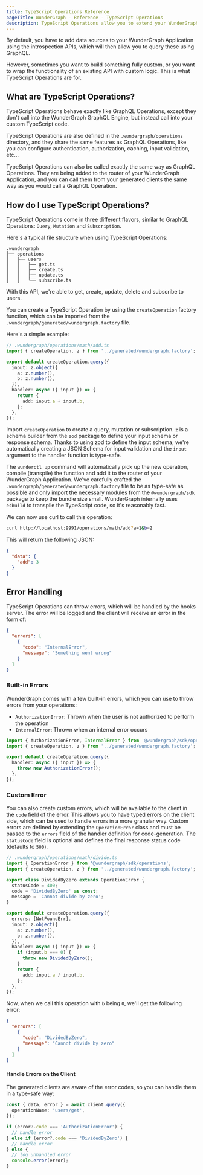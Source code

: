 ```yaml
---
title: TypeScript Operations Reference
pageTitle: WunderGraph - Reference - TypeScript Operations
description: TypeScript Operations allow you to extend your WunderGraph API with custom business logic
---
```


By default, you have to add data sources to your WunderGraph Application using the introspection APIs,
which will then allow you to query these using GraphQL.

However, sometimes you want to build something fully custom,
or you want to wrap the functionality of an existing API with custom logic.
This is what TypeScript Operations are for.

## What are TypeScript Operations?

TypeScript Operations behave exactly like GraphQL Operations,
except they don't call into the WunderGraph GraphQL Engine,
but instead call into your custom TypeScript code.

TypeScript Operations are also defined in the `.wundergraph/operations` directory,
and they share the same features as GraphQL Operations,
like you can configure authentication, authorization, caching,
input validation, etc...

TypeScript Operations can also be called exactly the same way as GraphQL Operations.
They are being added to the router of your WunderGraph Application,
and you can call them from your generated clients the same way as you would call a GraphQL Operation.

## How do I use TypeScript Operations?

TypeScript Operations come in three different flavors, similar to GraphQL Operations: `Query`, `Mutation`
and `Subscription`.

Here's a typical file structure when using TypeScript Operations:

```text
.wundergraph
├── operations
│   ├── users
│   │   ├── get.ts
│   │   ├── create.ts
│   │   ├── update.ts
│   │   └── subscribe.ts
```

With this API, we're able to get, create, update, delete and subscribe to users.

You can create a TypeScript Operation by using the `createOperation` factory function,
which can be imported from the `.wundergraph/generated/wundergraph.factory` file.

Here's a simple example:

```typescript
// .wundergraph/operations/math/add.ts
import { createOperation, z } from '../generated/wundergraph.factory';

export default createOperation.query({
  input: z.object({
    a: z.number(),
    b: z.number(),
  }),
  handler: async ({ input }) => {
    return {
      add: input.a + input.b,
    };
  },
});
```

Import `createOperation` to create a query, mutation or subscription. `z` is a schema builder from the `zod` package to define your input schema or response schema.
Thanks to using zod to define the input schema, we're automatically creating a JSON Schema for input validation and the `input` argument to the handler function is type-safe.

The `wunderctl up` command will automatically pick up the new operation, compile (transpile) the function and add it to the router of your WunderGraph Application.
We've carefully crafted the `.wundergraph/generated/wundergraph.factory` file to be as type-safe as possible and only import the necessary modules from the `@wundergraph/sdk` package to keep the bundle size small.
WunderGraph internally uses `esbuild` to transpile the TypeScript code, so it's reasonably fast.

We can now use curl to call this operation:

```bash
curl http://localhost:9991/operations/math/add?a=1&b=2
```

This will return the following JSON:

```json
{
  "data": {
    "add": 3
  }
}
```

## Error Handling

TypeScript Operations can throw errors, which will be handled by the hooks server. The error will be logged and the client will receive an error in the form of:

```json
{
  "errors": [
    {
      "code": "InternalError",
      "message": "Something went wrong"
    }
  ]
}
```

### Built-in Errors

WunderGraph comes with a few built-in errors, which you can use to throw errors from your operations:

- `AuthorizationError`: Thrown when the user is not authorized to perform the operation
- `InternalError`: Thrown when an internal error occurs

```typescript
import { AuthorizationError, InternalError } from '@wundergraph/sdk/operations';
import { createOperation, z } from '../generated/wundergraph.factory';

export default createOperation.query({
  handler: async ({ input }) => {
    throw new AuthorizationError();
  },
});
```

### Custom Error

You can also create custom errors, which will be available to the client in the `code` field of the error. This allows you to have typed errors on the client side, which can be used to handle errors in a more granular way.
Custom errors are defined by extending the `OperationError` class and must be passed to the `errors` field of the handler definition for code-generation. The `statusCode` field is optional and defines the final response status code (defaults to `500`).

```typescript
// .wundergraph/operations/math/divide.ts
import { OperationError } from '@wundergraph/sdk/operations';
import { createOperation, z } from '../generated/wundergraph.factory';

export class DividedByZero extends OperationError {
  statusCode = 400;
  code = 'DividedByZero' as const;
  message = 'Cannot divide by zero';
}

export default createOperation.query({
  errors: [NotFoundErr],
  input: z.object({
    a: z.number(),
    b: z.number(),
  }),
  handler: async ({ input }) => {
    if (input.b === 0) {
      throw new DividedByZero();
    }
    return {
      add: input.a / input.b,
    };
  },
});
```

Now, when we call this operation with `b` being `0`, we'll get the following error:

```json
{
  "errors": [
    {
      "code": "DividedByZero",
      "message": "Cannot divide by zero"
    }
  ]
}
```

#### Handle Errors on the Client

The generated clients are aware of the error codes, so you can handle them in a type-safe way:

```typescript
const { data, error } = await client.query({
  operationName: 'users/get',
});

if (error?.code === 'AuthorizationError') {
  // handle error
} else if (error?.code === 'DividedByZero') {
  // handle error
} else {
  // log unhandled error
  console.error(error);
}
```
